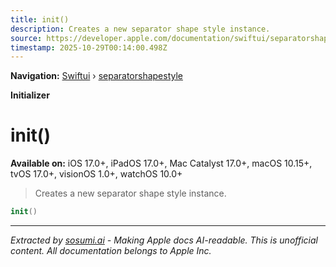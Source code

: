 ```yaml
---
title: init()
description: Creates a new separator shape style instance.
source: https://developer.apple.com/documentation/swiftui/separatorshapestyle/init()
timestamp: 2025-10-29T00:14:00.498Z
---
```


**Navigation:** [Swiftui](/documentation/swiftui) › [separatorshapestyle](/documentation/swiftui/separatorshapestyle)

**Initializer**

# init()

**Available on:** iOS 17.0+, iPadOS 17.0+, Mac Catalyst 17.0+, macOS 10.15+, tvOS 17.0+, visionOS 1.0+, watchOS 10.0+

> Creates a new separator shape style instance.

```swift
init()
```

---

*Extracted by [sosumi.ai](https://sosumi.ai) - Making Apple docs AI-readable.*
*This is unofficial content. All documentation belongs to Apple Inc.*
